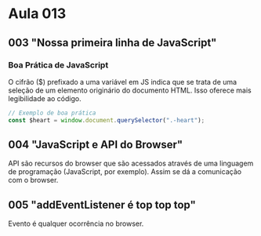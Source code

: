 # Aula 013

## 003 "Nossa primeira linha de JavaScript"

### Boa Prática de JavaScript

O cifrão ($) prefixado a uma variável em JS indica que se trata de uma seleção de um elemento originário do documento HTML. Isso oferece mais legibilidade ao código.

```JavaScript
// Exemplo de boa prática
const $heart = window.document.querySelector(".-heart");
```

## 004 "JavaScript e API do Browser"

API são recursos do browser que são acessados através de uma linguagem de programação (JavaScript, por exemplo). Assim se dá a comunicação com o browser.

## 005 "addEventListener é top top top"

Evento é qualquer ocorrência no browser.

